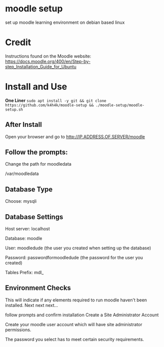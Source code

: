 # moodle setup
 set up moodle learning environment on debian based linux

# Credit
Instructions found on the Moodle website: https://docs.moodle.org/400/en/Step-by-step_Installation_Guide_for_Ubuntu

# Install and Use
**One Liner**
`sudo apt install -y git && git clone https://github.com/k4h4k/moodle-setup && ./moodle-setup/moodle-setup.sh`

## After Install
Open your browser and go to http://IP.ADDRESS.OF.SERVER/moodle

## Follow the prompts:
Change the path for moodledata

/var/moodledata
## Database Type

Choose: mysqli
## Database Settings

Host server: localhost

Database: moodle

User: moodledude (the user you created when setting up the database)

Password: passwordformoodledude (the password for the user you created)

Tables Prefix: mdl_
## Environment Checks

This will indicate if any elements required to run moodle haven't been installed.
Next next next...

follow prompts and confirm installation
Create a Site Administrator Account

Create your moodle user account which will have site administrator permissions.

The password you select has to meet certain security requirements. 